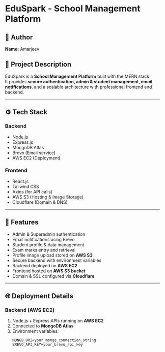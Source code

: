 # EduSpark - School Management Platform

## 👤 Author  
**Name:** Amarjeev  

## 📌 Project Description  
EduSpark is a **School Management Platform** built with the MERN stack.  
It provides **secure authentication, admin & student management, email notifications**, and a scalable architecture with professional frontend and backend.  

---

## ⚙️ Tech Stack  

### Backend  
- Node.js  
- Express.js  
- MongoDB Atlas  
- Brevo (Email service)  
- AWS EC2 (Deployment)  

### Frontend  
- React.js  
- Tailwind CSS  
- Axios (for API calls)  
- AWS S3 (Hosting & Image Storage)  
- Cloudflare (Domain & DNS)  

---

## 🚀 Features  
- Admin & Superadmin authentication  
- Email notifications using Brevo  
- Student profile & data management  
- Exam marks entry and retrieval  
- Profile image upload stored on **AWS S3**  
- Secure backend with environment variables  
- Backend deployed on **AWS EC2**  
- Frontend hosted on **AWS S3 bucket**  
- Domain & SSL configured via **Cloudflare**  

---

## 🌐 Deployment Details  

### Backend (AWS EC2)  
1. Node.js + Express APIs running on **AWS EC2**  
2. Connected to **MongoDB Atlas**  
3. Environment variables:  
   ```env
   MONGO_URI=your_mongo_connection_string
   BREVO_API_KEY=your_brevo_api_key
